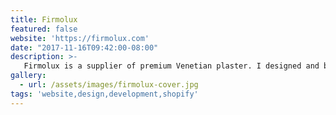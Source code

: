 ```yaml
---
title: Firmolux
featured: false
website: 'https://firmolux.com'
date: "2017-11-16T09:42:00-08:00"
description: >-
   Firmolux is a supplier of premium Venetian plaster. I designed and built a custom Shopify store to streamline their online shopping experience and inventory management. The website features a custom Shopify app that allows customers to customize the color of their plaster products by using popular paint swatches. It also allows wholesale customers to place their orders online.   
gallery:
  - url: /assets/images/firmolux-cover.jpg
tags: 'website,design,development,shopify'
---
```


